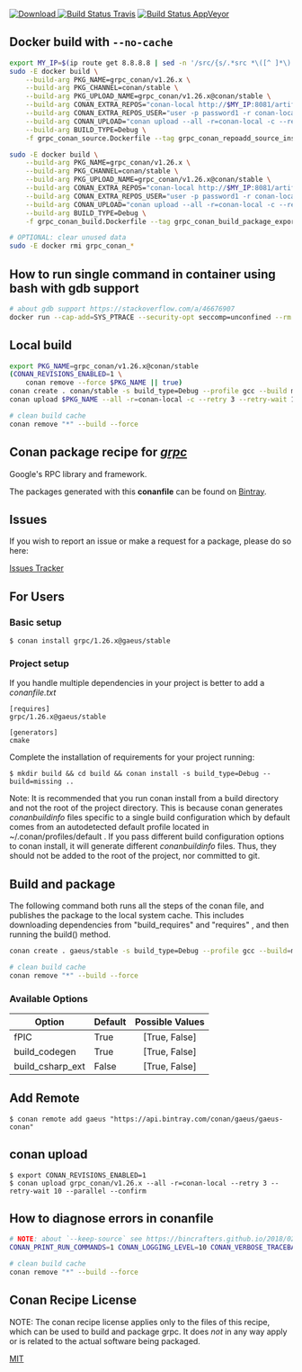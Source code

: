[![Download](https://api.bintray.com/packages/gaeus/gaeus-conan/grpc%3Agaeus/images/download.svg) ](https://bintray.com/gaeus/gaeus-conan/grpc%3Agaeus/_latestVersion)
[![Build Status Travis](https://travis-ci.org/gaeus/conan-grpc.svg)](https://travis-ci.org/gaeus/conan-grpc)
[![Build Status AppVeyor](https://ci.appveyor.com/api/projects/status/github/gaeus/conan-grpc?svg=true)](https://ci.appveyor.com/project/gaeus/conan-grpc)

## Docker build with `--no-cache`

```bash
export MY_IP=$(ip route get 8.8.8.8 | sed -n '/src/{s/.*src *\([^ ]*\).*/\1/p;q}')
sudo -E docker build \
    --build-arg PKG_NAME=grpc_conan/v1.26.x \
    --build-arg PKG_CHANNEL=conan/stable \
    --build-arg PKG_UPLOAD_NAME=grpc_conan/v1.26.x@conan/stable \
    --build-arg CONAN_EXTRA_REPOS="conan-local http://$MY_IP:8081/artifactory/api/conan/conan False" \
    --build-arg CONAN_EXTRA_REPOS_USER="user -p password1 -r conan-local admin" \
    --build-arg CONAN_UPLOAD="conan upload --all -r=conan-local -c --retry 3 --retry-wait 10 --force" \
    --build-arg BUILD_TYPE=Debug \
    -f grpc_conan_source.Dockerfile --tag grpc_conan_repoadd_source_install . --no-cache

sudo -E docker build \
    --build-arg PKG_NAME=grpc_conan/v1.26.x \
    --build-arg PKG_CHANNEL=conan/stable \
    --build-arg PKG_UPLOAD_NAME=grpc_conan/v1.26.x@conan/stable \
    --build-arg CONAN_EXTRA_REPOS="conan-local http://$MY_IP:8081/artifactory/api/conan/conan False" \
    --build-arg CONAN_EXTRA_REPOS_USER="user -p password1 -r conan-local admin" \
    --build-arg CONAN_UPLOAD="conan upload --all -r=conan-local -c --retry 3 --retry-wait 10 --force" \
    --build-arg BUILD_TYPE=Debug \
    -f grpc_conan_build.Dockerfile --tag grpc_conan_build_package_export_test_upload . --no-cache

# OPTIONAL: clear unused data
sudo -E docker rmi grpc_conan_*
```

## How to run single command in container using bash with gdb support

```bash
# about gdb support https://stackoverflow.com/a/46676907
docker run --cap-add=SYS_PTRACE --security-opt seccomp=unconfined --rm --entrypoint="/bin/bash" -v "$PWD":/home/u/project_copy -w /home/u/project_copy -p 50051:50051 --name DEV_grpc_conan grpc_conan -c pwd
```

## Local build

```bash
export PKG_NAME=grpc_conan/v1.26.x@conan/stable
(CONAN_REVISIONS_ENABLED=1 \
    conan remove --force $PKG_NAME || true)
conan create . conan/stable -s build_type=Debug --profile gcc --build missing
conan upload $PKG_NAME --all -r=conan-local -c --retry 3 --retry-wait 10 --force

# clean build cache
conan remove "*" --build --force
```

## Conan package recipe for [*grpc*](https://github.com/grpc/grpc)

Google's RPC library and framework.

The packages generated with this **conanfile** can be found on [Bintray](https://bintray.com/gaeus/gaeus-conan/grpc%3Agaeus).


## Issues

If you wish to report an issue or make a request for a package, please do so here:

[Issues Tracker](https://github.com/gaeus/conan-grpc/issues)


## For Users

### Basic setup

    $ conan install grpc/1.26.x@gaeus/stable

### Project setup

If you handle multiple dependencies in your project is better to add a *conanfile.txt*

    [requires]
    grpc/1.26.x@gaeus/stable

    [generators]
    cmake

Complete the installation of requirements for your project running:

    $ mkdir build && cd build && conan install -s build_type=Debug --build=missing ..

Note: It is recommended that you run conan install from a build directory and not the root of the project directory.  This is because conan generates *conanbuildinfo* files specific to a single build configuration which by default comes from an autodetected default profile located in ~/.conan/profiles/default .  If you pass different build configuration options to conan install, it will generate different *conanbuildinfo* files.  Thus, they should not be added to the root of the project, nor committed to git.


## Build and package

The following command both runs all the steps of the conan file, and publishes the package to the local system cache.  This includes downloading dependencies from "build_requires" and "requires" , and then running the build() method.

```bash
conan create . gaeus/stable -s build_type=Debug --profile gcc --build=missing

# clean build cache
conan remove "*" --build --force
```

### Available Options
| Option        | Default | Possible Values  |
| ------------- |:----------------- |:------------:|
| fPIC      | True |  [True, False] |
| build_codegen      | True |  [True, False] |
| build_csharp_ext      | False |  [True, False] |


## Add Remote

    $ conan remote add gaeus "https://api.bintray.com/conan/gaeus/gaeus-conan"

## conan upload

    $ export CONAN_REVISIONS_ENABLED=1
    $ conan upload grpc_conan/v1.26.x --all -r=conan-local --retry 3 --retry-wait 10 --parallel --confirm

## How to diagnose errors in conanfile

```bash
# NOTE: about `--keep-source` see https://bincrafters.github.io/2018/02/27/Updated-Conan-Package-Flow-1.1/
CONAN_PRINT_RUN_COMMANDS=1 CONAN_LOGGING_LEVEL=10 CONAN_VERBOSE_TRACEBACK=1 conan create . conan/stable -s build_type=Debug --profile gcc --build missing --keep-source

# clean build cache
conan remove "*" --build --force
```

## Conan Recipe License

NOTE: The conan recipe license applies only to the files of this recipe, which can be used to build and package grpc.
It does *not* in any way apply or is related to the actual software being packaged.

[MIT](https://github.com/gaeus/conan-grpc/blob/stable/1.26.x/LICENSE.md)
